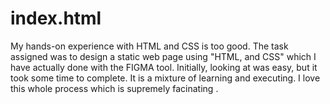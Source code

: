 # index.html
My hands-on experience with HTML and CSS is too good. The task assigned was to design a static web page using "HTML, and CSS" which I have actually done with the FIGMA tool. Initially, looking at was easy, but it took some time to complete. It is a mixture of learning and executing. I love this whole process which is supremely facinating .

